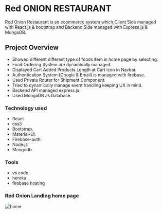 # Red ONION RESTAURANT

Red Onion Restaurant is an ecommerce system which Client Side managed with React.js & bootstrap and Backend Side managed with Express.js & MongoDB.

## Project Overview
 - Showed different different type of foods item in home page by selecting.
 - Food Ordering System are dynamically managed.
 - Displayed Cart Added Products Length at Cart icon in Navbar.
 - Authentication System (Google & Email) is managed with firebase.
 - Used Private Router for Shipment Component.
 - Tried to dynamically manage event handling keeping UX in mind. 
 - Backend API managed express.js
 - Used MongoDB as Database.
 
### Technology used 
* React
* css3
* Bootstrap.
* Material-Ui.
* Firebase-auth
* Node.js
* Mongodb

### Tools
* vs code.
* heroku.
* firebase hosting

### Red Onion Landing home page

![home](https://user-images.githubusercontent.com/67516342/101043959-b4ed8000-3533-11eb-859f-d6b35e30aa1b.png)
